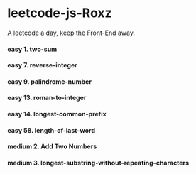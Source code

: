 # leetcode-js-Roxz
A leetcode a day, keep the Front-End away.

#### easy 1. two-sum
#### easy 7. reverse-integer 
#### easy 9. palindrome-number
#### easy 13. roman-to-integer
#### easy 14. longest-common-prefix
#### easy 58. length-of-last-word
#### medium 2. Add Two Numbers 
#### medium 3. longest-substring-without-repeating-characters

